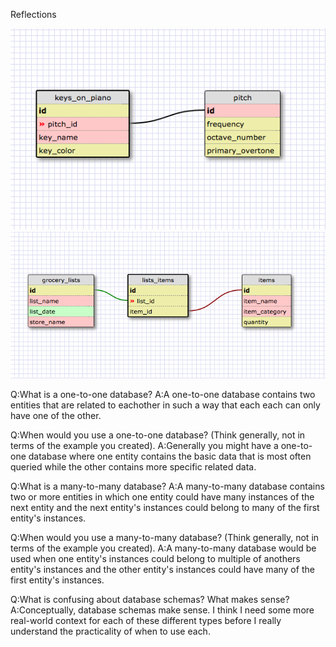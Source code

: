Reflections

![one to one](imgs/one_to_one.png)
![many to many](imgs/many_to_many.png)

Q:What is a one-to-one database?
A:A one-to-one database contains two entities that are related to eachother in such a way that each each can only have one of the other.

Q:When would you use a one-to-one database? (Think generally, not in terms of the example you created).
A:Generally you might have a one-to-one database where one entity contains the basic data that is most often queried while the other contains more specific related data. 

Q:What is a many-to-many database?
A:A many-to-many database contains two or more entities in which one entity could have many instances of the next entity and the next entity's instances could belong to many of the first entity's instances.

Q:When would you use a many-to-many database? (Think generally, not in terms of the example you created).
A:A many-to-many database would be used when one entity's instances could belong to multiple of anothers entity's instances and the other entity's instances could have many of the first entity's instances.

Q:What is confusing about database schemas? What makes sense?
A:Conceptually, database schemas make sense. I think I need some more real-world context for each of these different types before I really understand the practicality of when to use each.